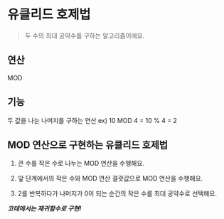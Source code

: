 유클리드 호제법
================
> 두 수의 최대 공약수를 구하는 알고리즘이에요.

연산
---------
MOD

기능
-------
두 값을 나눈 나머지를 구하는 연산
ex) 10 MOD 4 = 10 % 4 = 2

MOD 연산으로 구현하는 유클리드 호제법
---------
1. 큰 수를 작은 수로 나누는 MOD 연산을 수행해요.
   
2. 앞 단계에서의 작은 수와 MOD 연산 결괏값으로 MOD 연산을 수행해요.
   
3. 2를 반복하다가 나머지가 0이 되는 순간의 작은 수를 최대 공약수로 선택해요.

***코테에서는 재귀함수로 구현!***
